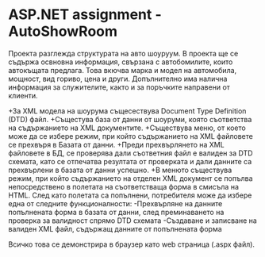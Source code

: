 # ASP.NET assignment - AutoShowRoom
Проекта разглежда структурата на авто шоуруум. В проекта ще се съдържа освновна информация, свързана с 
автобомилите, които автокъщата предлага. Това вкючва марка и модел на автомобила, мощност, вид гориво, цена и други. 
Допълнително има налична информация за служителите, както и за поръчките направени от клиенти.

+За XML модела на шоурума същесествува Document Type Definition (DTD) файл.
+Същестува база от данни от шоуруми, която съответства на съдържанието на XML документите.
+Съществува меню, от което може да се избере режим, при който съдържанието на XML файловете се прехвъря в Базата от данни.
+Преди прехвърлянето на XML файловете в БД, се проверява дали съответния файл е валиден за DTD схемата, като се отпечатва 
резултата от проверката и дали данните са прехвърлени в базата от данни успешно.
+В менюто съществува режим, при който съдържанието на отделен XML документ се попълва непосредствено в полетата на 
съответстваща форма в смисъла на HTML. След като полетата са попълнени, потребителя може да избере една от следните функционалности:
-Прехвърляне на данните попълнената форма в базата от данни, след преминаването на проверка за валидност спрямо DTD схемата
-Създаване и записване на валиден XML файл, съдържащ данните от попълнената форма

Всичко това се демонстрира в браузер като web страница (.aspx файл).
